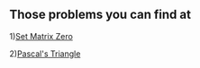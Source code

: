 ## Those problems you can find at

1)[Set Matrix Zero](https://www.codingninjas.com/codestudio/problem-details/set-matrix-zeros_3846774)

2)[Pascal's Triangle](https://leetcode.com/problems/pascals-triangle/)
